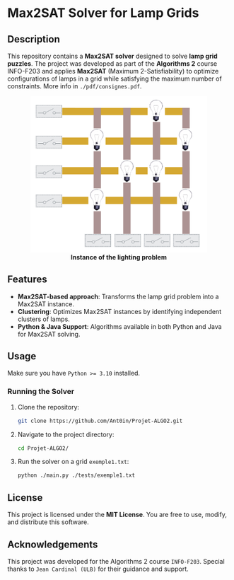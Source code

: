 # Max2SAT Solver for Lamp Grids

## Description

This repository contains a **Max2SAT solver** designed to solve **lamp grid puzzles**. The project was developed as part of the **Algorithms 2** course INFO-F203 and applies **Max2SAT** (Maximum 2-Satisfiability) to optimize configurations of lamps in a grid while satisfying the maximum number of constraints. More info in `./pdf/consignes.pdf`.

<p align="center">
  <img src="./pdf/problem.png" alt="Lamp problem" width="400"/>
  <br/>
  <strong>Instance of the lighting problem</strong>
</p>

## Features

- **Max2SAT-based approach**: Transforms the lamp grid problem into a Max2SAT instance.
- **Clustering**: Optimizes Max2SAT instances by identifying independent clusters of lamps.
- **Python & Java Support**: Algorithms available in both Python and Java for Max2SAT solving.

## Usage

Make sure you have `Python >= 3.10` installed.


### Running the Solver

1. Clone the repository:

   ```bash
   git clone https://github.com/Ant0in/Projet-ALGO2.git
   ```

2. Navigate to the project directory:

   ```bash
   cd Projet-ALGO2/
   ```

3. Run the solver on a grid `exemple1.txt`:

   ```bash
   python ./main.py ./tests/exemple1.txt
   ```

## License

This project is licensed under the **MIT License**. You are free to use, modify, and distribute this software.

## Acknowledgements

This project was developed for the Algorithms 2 course `INFO-F203`. Special thanks to `Jean Cardinal (ULB)` for their guidance and support.

